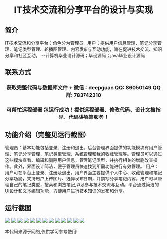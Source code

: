 <p><h1 align="center">IT技术交流和分享平台的设计与实现</h1></p>

## 简介
IT技术交流和分享平台：角色分为管理员、用户；提供用户信息管理、笔记分享管理、笔记类型管理、轮播图管理、内容发布与互动功能，旨在促进技术交流、知识分享和社区互动。    --计算机毕业设计源码；毕设源码；java毕业设计源码


## 联系方式
<p><h3 align="center">获取完整代码与数据库文件 + 微信：deepguan QQ: 86050149 QQ群: 783742310</h3></p>
<p><h3 align="center">可帮忙远程部署 包运行成功！提供远程部署、修改代码、设计文档指导、代码讲解等服务！</h3></p>

## 功能介绍（完整见运行截图）
管理员：基本功能包括登录、注册和退出。后台管理界面提供的功能模块有用户管理、笔记分享管理、笔记类型管理、系统管理和我的收藏管理等。管理员可以通过这些模块查看、编辑和删除用户信息，管理笔记类型，并执行相关的增删改查操作。此外，界面设计简洁，便于管理员快速找到所需功能进行有效管理。 用户：用户可在平台上登录、注册及退出。用户界面主要提供个人中心、收藏管理和笔记分享功能，支持用户上传图片、选择发布日期，并撰写分享笔记内容。用户可以管理自己的笔记类型，搜索和浏览笔记,以及参与技术交流与互动。平台通过简洁的UI设计和文本编辑功能，方便用户进行技术知识的发布和分享。


## 运行截图
![](img/001.jpg)
![](img/002.jpg)
![](img/003.jpg)
![](img/004.jpg)
![](img/005.jpg)
![](img/006.jpg)
![](img/007.jpg)
![](img/008.jpg)
![](img/009.jpg)
![](img/010.jpg)
![](img/011.jpg)
![](img/012.jpg)
![](img/013.jpg)

<p>本代码来源于网络,仅供学习参考使用!</p>
